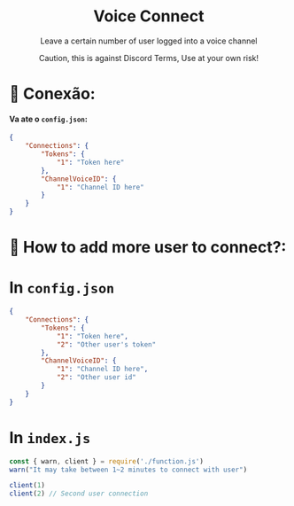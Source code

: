 <div align="center">
  <h1>Voice Connect</h1>
  <p>Leave a certain number of user logged into a voice channel</p>
  <p>Caution, this is against Discord Terms, Use at your own risk!</p>
</div>

# 📡 Conexão:
#### Va ate o `config.json`:
```json
{
    "Connections": {
        "Tokens": {
            "1": "Token here"
        },
        "ChannelVoiceID": {
            "1": "Channel ID here"
        }
    }
}
```

# 👷 How to add more user to connect?:

# In `config.json`
```json
{
    "Connections": {
        "Tokens": {
            "1": "Token here",
            "2": "Other user's token"
        },
        "ChannelVoiceID": {
            "1": "Channel ID here",
            "2": "Other user id"
        }
    }
}
```

# In `index.js`
```js
const { warn, client } = require('./function.js')
warn("It may take between 1~2 minutes to connect with user")

client(1)
client(2) // Second user connection
```
